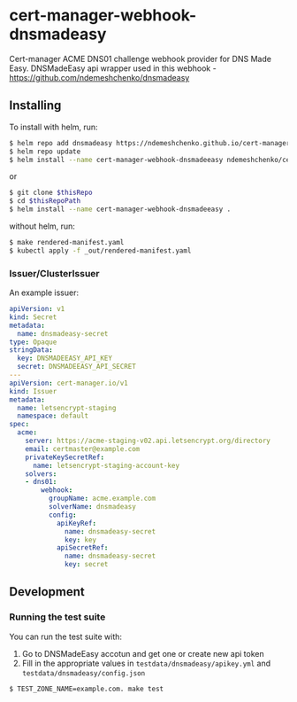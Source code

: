 # cert-manager-webhook-dnsmadeasy

Cert-manager ACME DNS01 challenge webhook provider for DNS Made Easy.
DNSMadeEasy api wrapper used in this webhook - https://github.com/ndemeshchenko/dnsmadeasy

## Installing

To install with helm, run:

```bash
$ helm repo add dnsmadeasy https://ndemeshchenko.github.io/cert-manager-webhook-dnsmadeeasy
$ helm repo update
$ helm install --name cert-manager-webhook-dnsmadeeasy ndemeshchenko/cert-manager-webhook-dnsmadeeasy
```

or

```bash
$ git clone $thisRepo
$ cd $thisRepoPath
$ helm install --name cert-manager-webhook-dnsmadeeasy .
```

without helm, run:

```bash
$ make rendered-manifest.yaml
$ kubectl apply -f _out/rendered-manifest.yaml
```

### Issuer/ClusterIssuer

An example issuer:

```yaml
apiVersion: v1
kind: Secret
metadata:
  name: dnsmadeasy-secret
type: Opaque
stringData:
  key: DNSMADEEASY_API_KEY
  secret: DNSMADEEASY_API_SECRET
---
apiVersion: cert-manager.io/v1
kind: Issuer
metadata:
  name: letsencrypt-staging
  namespace: default
spec:
  acme:
    server: https://acme-staging-v02.api.letsencrypt.org/directory
    email: certmaster@example.com
    privateKeySecretRef:
      name: letsencrypt-staging-account-key
    solvers:
    - dns01:
        webhook:
          groupName: acme.example.com
          solverName: dnsmadeasy
          config:
            apiKeyRef:
              name: dnsmadeasy-secret
              key: key
            apiSecretRef:
              name: dnsmadeasy-secret
              key: secret
```

## Development

### Running the test suite

You can run the test suite with:

1. Go to DNSMadeEasy accotun and get one or create new api token
2. Fill in the appropriate values in `testdata/dnsmadeasy/apikey.yml` and `testdata/dnsmadeasy/config.json` 

```bash
$ TEST_ZONE_NAME=example.com. make test
```
